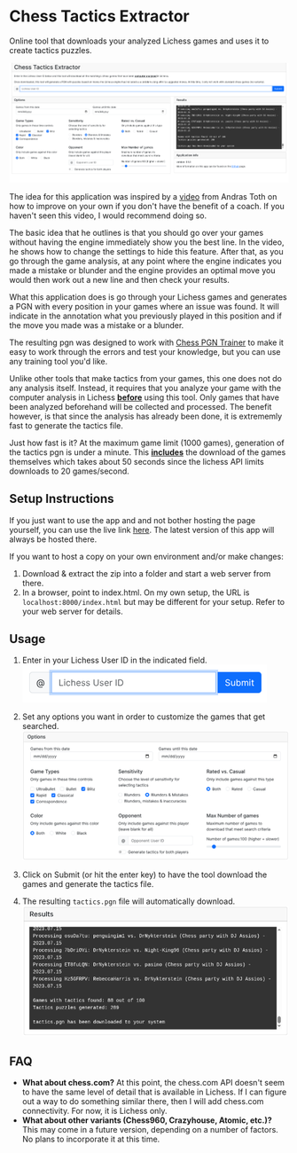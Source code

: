 # Chess Tactics Extractor
Online tool that downloads your analyzed Lichess games and uses it to create tactics puzzles.

![screenshot](./public/screenshots/program.png)

The idea for this application was inspired by a [video](https://www.youtube.com/watch?v=f8QrRbmaHxE) from Andras Toth on how to improve on your own if you don't have the benefit of a coach.  If you haven't seen this video, I would recommend doing so.

The basic idea that he outlines is that you should go over your games without having the engine immediately show you the best line. In the video, he shows how to change the settings to hide this feature.  After that, as you go through the game analysis, at any point where the engine indicates you made a mistake or blunder and the engine provides an optimal move you would then work out a new line and then check your results.

What this application does is go through your Lichess games and generates a PGN with every position in your games where an issue was found. It will indicate in the annotation what you previously played in this position and if the move you made was a mistake or a blunder. 

The resulting pgn was designed to work with [Chess PGN Trainer](https://rodpolako.github.io) to make it easy to work through the errors and test your knowledge, but you can use any training tool you'd like.

Unlike other tools that make tactics from your games, this one does not do any analysis itself. Instead, it requires that you analyze your game with the computer analysis in Lichess <ins>**before**</ins> using this tool. Only games that have been analyzed beforehand will be collected and processed. The benefit however, is that since the analysis has already been done, it is extrememly fast to generate the tactics file.  

Just how fast is it?  At the maximum game limit (1000 games), generation of the tactics pgn is under a minute. This <ins>**includes**</ins> the download of the games themselves which takes about 50 seconds since the lichess API limits downloads to 20 games/second.

## Setup Instructions ##
If you just want to use the app and and not bother hosting the page yourself, you can use the live link [here](https://rodpolako.github.io/cte). The latest version of this app will always be hosted there.

If you want to host a copy on your own environment and/or make changes:

1. Download & extract the zip into a folder and start a web server from there.
2. In a browser, point to index.html. On my own setup, the URL is ```localhost:8000/index.html``` but may be different for your setup. Refer to your web server for details.


## Usage ##
1. Enter in your Lichess User ID in the indicated field.
![screenshot](./public/screenshots/step1.png)

2. Set any options you want in order to customize the games that get searched.
![screenshot](./public/screenshots/options.png)

3. Click on Submit (or hit the enter key) to have the tool download the games and generate the tactics file.
4. The resulting ```tactics.pgn``` file will automatically download.
![screenshot](./public/screenshots/output.png)

## FAQ ##
* **What about chess.com?** At this point, the chess.com API doesn't seem to have the same level of detail that is available in Lichess. If I can figure out a way to do something similar there, then I will add chess.com connectivity.  For now, it is Lichess only.
* **What about other variants (Chess960, Crazyhouse, Atomic, etc.)?**  This may come in a future version, depending on a number of factors.  No plans to incorporate it at this time.

